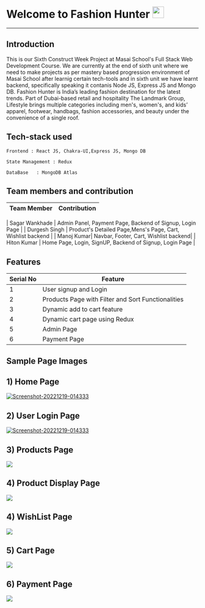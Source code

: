 # Welcome to Fashion Hunter <img src="https://raw.githubusercontent.com/MartinHeinz/MartinHeinz/master/wave.gif" width="30px">
---

**Introduction**
---
This is our Sixth Construct Week Project at Masai School's Full Stack Web Development Course. We are currently at the end of sixth unit where we need to make projects as per mastery based progression environment of Masai School after learnig certain tech-tools and in sixth unit we have learnt backend, specifically speaking it contanis Node JS, Express JS and Mongo DB.
Fashion Hunter is India’s leading fashion destination for the latest trends. Part of Dubai-based retail and hospitality The Landmark Group, Lifestyle brings multiple categories including men's, women's, and kids’ apparel, footwear, handbags, fashion accessories, and beauty under the convenience of a single roof. 
##  Tech-stack used
  
   ```
   Frontend : React JS, Chakra-UI,Express JS, Mongo DB
   
   State Management : Redux
   
   DataBase   : MongoDB Atlas
   ```
 ## Team members and contribution

 | Team Member            | Contribution                                                              |
| ----------------- | ------------------------------------------------------------------ |

| Sagar Wankhade | Admin Panel, Payment Page, Backend of Signup, Login Page |
| Durgesh Singh | Product's Detailed Page,Mens's Page, Cart, Wishlist backend |
| Manoj Kumar| Navbar, Footer, Cart, Wishlist backend|
| Hiton Kumar | Home Page, Login, SignUP, Backend of Signup, Login Page |

## Features

 | Serial No            | Feature                                                              |
| ----------------- | ------------------------------------------------------------------ |
| 1 | User signup and Login |
| 2 | Products Page with Filter and Sort Functionalities |
| 3 | Dynamic add to cart feature |
| 4 | Dynamic cart page using Redux |
| 5 | Admin Page |
| 6 | Payment Page |

  **Sample Page Images**
  ---
  
  **1) Home Page**
  ---
  <a href="https://i.ibb.co/bPPR2DB/Home.png"><img src="https://i.ibb.co/bPPR2DB/Home.png" alt="Screenshot-20221219-014333" border="0"></a>
  
  
  **2) User Login Page**
   ---

<a href="https://i.ibb.co/c28S3k4/Home.png"><img src="https://i.ibb.co/c28S3k4/Home.png" alt="Screenshot-20221219-014333" border="0"></a>

  **3) Products Page**
  ---
<img src="https://i.ibb.co/5FVBBGN/Home.png"></img>

  **4) Product Display Page**
  ---
<img src="https://i.ibb.co/VSQLZXk/Home.png"></img>

 **4) WishList Page**
  ---
<img src="https://i.ibb.co/k3n71WX/Home.png"></img>

  **5) Cart Page**
  ---
<img src="https://i.ibb.co/JnYQbv5/Home.png"></img>

  **6) Payment Page**
  ---
<img src="https://i.ibb.co/8sWSKBL/Home.png"></img>
